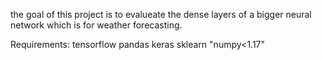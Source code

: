 the goal of this project is to evalueate the dense layers of a bigger neural network
which is for weather forecasting.

Requirements:
tensorflow
pandas
keras
sklearn
"numpy<1.17"
